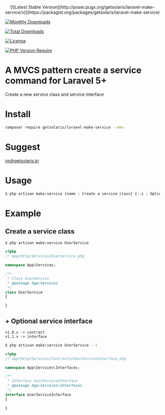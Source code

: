 <p align="center">
[![Latest Stable Version](http://poser.pugx.org/getsolaris/laravel-make-service/v)](https://packagist.org/packages/getsolaris/laravel-make-service) 

[![Monthly Downloads](http://poser.pugx.org/getsolaris/laravel-make-service/d/monthly)](https://packagist.org/packages/getsolaris/laravel-make-service)

[![Total Downloads](http://poser.pugx.org/getsolaris/laravel-make-service/downloads)](https://packagist.org/packages/getsolaris/laravel-make-service)

[![License](http://poser.pugx.org/getsolaris/laravel-make-service/license)](https://packagist.org/packages/getsolaris/laravel-make-service)

[![PHP Version Require](http://poser.pugx.org/getsolaris/laravel-make-service/require/php)](https://packagist.org/packages/getsolaris/laravel-make-service)

</p>

# A MVCS pattern create a service command for Laravel 5+
Create a new service class and service interface

# Install
```bash
composer require getsolaris/laravel-make-service --dev
```

# Suggest
im@getsolaris.kr


# Usage
```bash
$ php artisan make:service {name : Create a service class} {--i : Optional of create a service interface}
```

# Example

## Create a service class
```bash
$ php artisan make:service UserService
```

```php
<?php
// app/Http/Services/UserService.php

namespace App\Services;

/**
 * Class UserService
 * @package App\Services
 */
class UserService
{

}
```

## + Optional service interface

```
v1.0.x -> contract
v1.1.x -> interface
```

```bash
$ php artisan make:service UserService --i
```

```php
<?php
// app/Http/Services/Contracts/UserServiceInterface.php

namespace App\Services\Interfaces;

/**
 * Interface UserServiceInterface
 * @package App\Services\Interfaces
 */
interface UserServiceInterface
{

}

```
